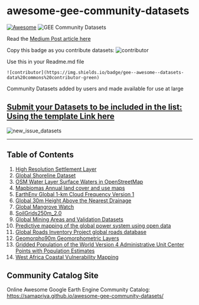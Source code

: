 # awesome-gee-community-datasets  
[![Awesome](https://cdn.rawgit.com/sindresorhus/awesome/d7305f38d29fed78fa85652e3a63e154dd8e8829/media/badge.svg)](https://github.com/sindresorhus/awesome)
![GEE Community Datasets](https://img.shields.io/endpoint?url=https://gist.githubusercontent.com/samapriya/34bc0c1280d475d3a69e3b60a706226e/raw/community.json)

Read the [Medium Post article here](https://medium.com/geospatial-processing-at-scale/community-datasets-data-commons-in-google-earth-engine-8585d8baef1f)

Copy this badge as you contribute datasets: ![contributor](https://img.shields.io/badge/gee--awesome--datasets-data%20commons%20contributor-green)

Use this in your Readme.md file

```
![contributor](https://img.shields.io/badge/gee--awesome--datasets-data%20commons%20contributor-green)
```

Community Datasets added by users and made available for use at large

## [Submit your Datasets to be included in the list: Using the template Link here](https://github.com/samapriya/awesome-gee-community-datasets/issues/new?assignees=samapriya&labels=&template=new-community-gee-dataset-template.md&title=Dataset+%26+Curator+Name)

![new_issue_datasets](https://user-images.githubusercontent.com/6677629/81495266-2eaedb00-927d-11ea-849f-af017ac7b32a.gif)


****

## Table of Contents
1. [High Resolution Settlement Layer](https://samapriya.github.io/awesome-gee-community-datasets/projects/hrsl/)
2. [Global Shoreline Dataset](https://samapriya.github.io/awesome-gee-community-datasets/projects/shoreline/)
3. [OSM Water Layer Surface Waters in OpenStreetMap](https://samapriya.github.io/awesome-gee-community-datasets/projects/osm_water/)
4. [Mapbiomas Annual land cover and use maps](https://samapriya.github.io/awesome-gee-community-datasets/projects/mapbiomas/)
5. [EarthEnv Global 1-km Cloud Frequency Version 1](https://samapriya.github.io/awesome-gee-community-datasets/projects/earthenv/)
6. [Global 30m Height Above the Nearest Drainage](https://samapriya.github.io/awesome-gee-community-datasets/projects/hand/)
7. [Global Mangrove Watch](https://samapriya.github.io/awesome-gee-community-datasets/projects/mangrove/)
8. [SoilGrids250m_2.0](https://samapriya.github.io/awesome-gee-community-datasets/projects/isric/)
9. [Global Mining Areas and Validation Datasets](https://samapriya.github.io/awesome-gee-community-datasets/projects/global_mining/)
10. [Predictive mapping of the global power system using open data](https://samapriya.github.io/awesome-gee-community-datasets/projects/global_power/)
11. [Global Roads Inventory Project global roads database](https://samapriya.github.io/awesome-gee-community-datasets/projects/grip/)
12. [Geomorpho90m Geomorphometric Layers](https://samapriya.github.io/awesome-gee-community-datasets/projects/geomorpho90/)
13. [Gridded Population of the World Version 4 Administrative Unit Center Points with Population Estimates](https://samapriya.github.io/awesome-gee-community-datasets/projects/GPWv4/)
14. [West Africa Coastal Vulnerability Mapping](https://samapriya.github.io/awesome-gee-community-datasets/projects/wacvm/)

## Community Catalog Site

Online Awesome Google Earth Engine Community Catalog: https://samapriya.github.io/awesome-gee-community-datasets/
